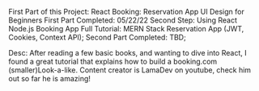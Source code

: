 First Part of this Project:
    React Booking:  Reservation App UI Design for Beginners 
    First Part Completed: 05/22/22
Second Step:
    Using React Node.js Booking App Full Tutorial: MERN Stack Reservation App (JWT, Cookies, Context API);
    Second Part Completed: TBD;

Desc: After reading a few basic books, and wanting to dive into React, I found a great tutorial that explains how to build a booking.com (smaller)Look-a-like. Content creator is LamaDev on youtube, check him out so far he is amazing!


